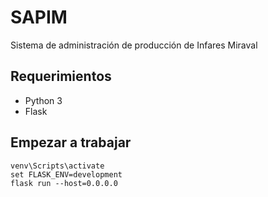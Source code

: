 # SAPIM
 Sistema de administración de producción de Infares Miraval
## Requerimientos
- Python 3
- Flask

## Empezar a trabajar
```
venv\Scripts\activate
set FLASK_ENV=development
flask run --host=0.0.0.0
```
